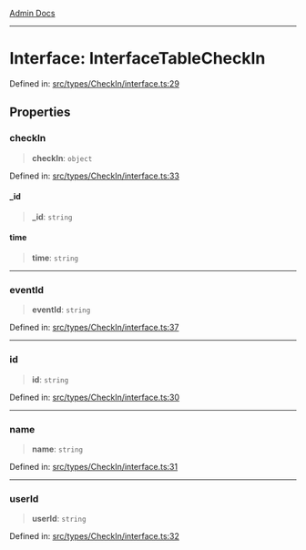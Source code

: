 [Admin Docs](/)

***

# Interface: InterfaceTableCheckIn

Defined in: [src/types/CheckIn/interface.ts:29](https://github.com/PalisadoesFoundation/talawa-admin/blob/main/src/types/CheckIn/interface.ts#L29)

## Properties

### checkIn

> **checkIn**: `object`

Defined in: [src/types/CheckIn/interface.ts:33](https://github.com/PalisadoesFoundation/talawa-admin/blob/main/src/types/CheckIn/interface.ts#L33)

#### \_id

> **\_id**: `string`

#### time

> **time**: `string`

***

### eventId

> **eventId**: `string`

Defined in: [src/types/CheckIn/interface.ts:37](https://github.com/PalisadoesFoundation/talawa-admin/blob/main/src/types/CheckIn/interface.ts#L37)

***

### id

> **id**: `string`

Defined in: [src/types/CheckIn/interface.ts:30](https://github.com/PalisadoesFoundation/talawa-admin/blob/main/src/types/CheckIn/interface.ts#L30)

***

### name

> **name**: `string`

Defined in: [src/types/CheckIn/interface.ts:31](https://github.com/PalisadoesFoundation/talawa-admin/blob/main/src/types/CheckIn/interface.ts#L31)

***

### userId

> **userId**: `string`

Defined in: [src/types/CheckIn/interface.ts:32](https://github.com/PalisadoesFoundation/talawa-admin/blob/main/src/types/CheckIn/interface.ts#L32)
